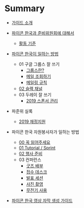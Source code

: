 # Summary

- [가이드 소개](README.md)
- [파이콘 한국과 준비위원회에 대해서](about/index.md)
    - [활동 기준](about/rule.md)
- [파이콘 한국이 일하는 방법](how-to-work/index.md)
    - 01 구글 그룹스 잘 쓰기
        - [그룹스란?](tool-guide/01-01-about-groups.md)
        - [메일 조회하기](tool-guide/01-02-groups-basic.md)
        - [메일링 규칙](tool-guide/01-03-mailing-rule.md)
    - [02 슬랙 채널](/tool-guide/02-Slack-channel.md)
    - 03 두레이 잘 쓰기
        - [2019 스폰서 관리](tool-guide/03-01-2019-sponsor.md)
- 파준위 실록
    - [2019 재정지원](history/2019-fa.md)
- 파이콘 한국 자원봉사자가 일하는 방법
    - [00 꼭 읽어주세요](volunteer/00-must-read.md)
    - [01 Tutorial / Sprint](volunteer/01-tutorial-sprint.md)
    - [02 행사 준비](volunteer/02-prepare.md)
    - 03 컨퍼런스
        - [굿즈 배부](volunteer/03-01-goods.md)
        - [접수 데스크](volunteer/03-02-registration-desk.md)
        - [발표 세션](volunteer/03-03-session.md)
        - [사진 촬영](volunteer/03-04-photographing.md)
        - [무전기 사용](volunteer/03-05-wireless-set.md)
    
- [파이콘 한국 영상 자막 생성 가이드](subtitles/00-getting-started.md)

